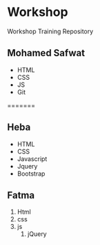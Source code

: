 # Workshop
Workshop Training Repository


## Mohamed Safwat
* HTML
* CSS
* JS
* Git

=======
<!-- Heba Salem -->
## Heba
* HTML
* CSS
* Javascript
* Jquery
* Bootstrap

<!-- Fatma Ragab-->
## Fatma
1. Html
1. css
1. js
   1. jQuery


